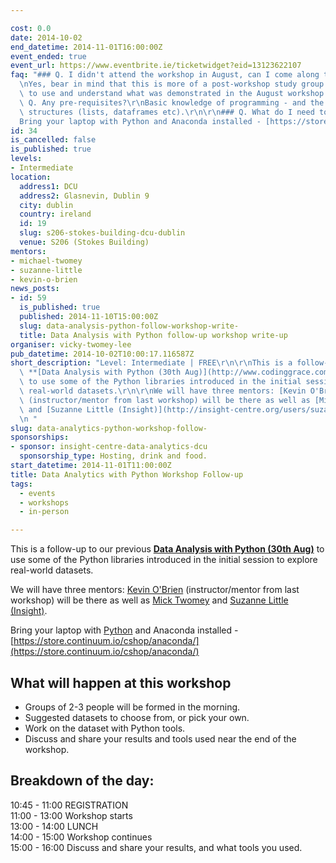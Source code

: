 ```yaml
---

cost: 0.0
date: 2014-10-02
end_datetime: 2014-11-01T16:00:00Z
event_ended: true
event_url: https://www.eventbrite.ie/ticketwidget?eid=13123622107
faq: "### Q. I didn't attend the workshop in August, can I come along to this sessions?\r\
  \nYes, bear in mind that this is more of a post-workshop study group for people\
  \ to use and understand what was demonstrated in the August workshop.\r\n\r\n###\
  \ Q. Any pre-requisites?\r\nBasic knowledge of programming - and the idea of Data\
  \ structures (lists, dataframes etc).\r\n\r\n### Q. What do I need to bring?\r\n\
  Bring your laptop with Python and Anaconda installed - [https://store.continuum.io/cshop/anaconda/](https://store.continuum.io/cshop/anaconda/)"
id: 34
is_cancelled: false
is_published: true
levels:
- Intermediate
location:
  address1: DCU
  address2: Glasnevin, Dublin 9
  city: dublin
  country: ireland
  id: 19
  slug: s206-stokes-building-dcu-dublin
  venue: S206 (Stokes Building)
mentors:
- michael-twomey
- suzanne-little
- kevin-o-brien
news_posts:
- id: 59
  is_published: true
  published: 2014-11-10T15:00:00Z
  slug: data-analysis-python-follow-workshop-write-
  title: Data Analysis with Python follow-up workshop write-up
organiser: vicky-twomey-lee
pub_datetime: 2014-10-02T10:00:17.116587Z
short_description: "Level: Intermediate | FREE\r\n\r\nThis is a follow-up to our previous\
  \ **[Data Analysis with Python (30th Aug)](http://www.codinggrace.com/news/write-data-analysis-python-workshop-2014-9-4/)**\
  \ to use some of the Python libraries introduced in the initial session to explore\
  \ real-world datasets.\r\n\r\nWe will have three mentors: [Kevin O'Brien](https://twitter.com/statslabdublin)\
  \ (instructor/mentor from last workshop) will be there as well as [Mick Twomey](https://twitter.com/micktwomey)\
  \ and [Suzanne Little (Insight)](http://insight-centre.org/users/suzanne-little).\r\
  \n "
slug: data-analytics-python-workshop-follow-
sponsorships:
- sponsor: insight-centre-data-analytics-dcu
  sponsorship_type: Hosting, drink and food.
start_datetime: 2014-11-01T11:00:00Z
title: Data Analytics with Python Workshop Follow-up
tags:
  - events
  - workshops
  - in-person

---
```


This is a follow-up to our previous **[Data Analysis with Python (30th Aug)](http://www.codinggrace.com/news/write-data-analysis-python-workshop-2014-9-4/)** to use some of the Python libraries introduced in the initial session to explore real-world datasets.

We will have three mentors: [Kevin O'Brien](https://twitter.com/statslabdublin) (instructor/mentor from last workshop) will be there as well as [Mick Twomey](https://twitter.com/micktwomey) and [Suzanne Little (Insight)](http://insight-centre.org/users/suzanne-little).
 
Bring your laptop with [Python](https://www.python.org/downloads/) and Anaconda installed - [https://store.continuum.io/cshop/anaconda/](https://store.continuum.io/cshop/anaconda/)
## What will happen at this workshop

* Groups of 2-3 people will be formed in the morning.
* Suggested datasets to choose from, or pick your own.
* Work on the dataset with Python tools.
* Discuss and share your results and tools used near the end of the workshop.
 

## Breakdown of the day:

10:45 - 11:00 REGISTRATION<br>
11:00 - 13:00 Workshop starts<br>
13:00 - 14:00 LUNCH<br>
14:00 - 15:00 Workshop continues<br>
15:00 - 16:00 Discuss and share your results, and what tools you used. 